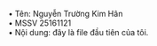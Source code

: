 • Tên: Nguyễn Trường Kim Hân </br>
• MSSV 25161121 </br>
• Nội dung: đây là file đầu tiên của tôi. 

